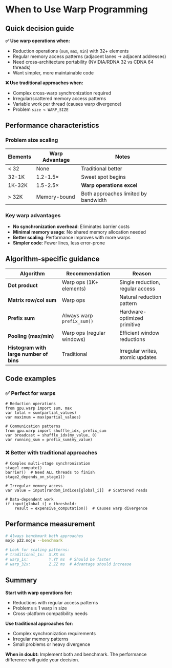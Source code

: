 # When to Use Warp Programming

## Quick decision guide

**✅ Use warp operations when:**
- Reduction operations (`sum`, `max`, `min`) with 32+ elements
- Regular memory access patterns (adjacent lanes → adjacent addresses)
- Need cross-architecture portability (NVIDIA/RDNA 32 vs CDNA 64 threads)
- Want simpler, more maintainable code

**❌ Use traditional approaches when:**
- Complex cross-warp synchronization required
- Irregular/scattered memory access patterns
- Variable work per thread (causes warp divergence)
- Problem `size < WARP_SIZE`

## Performance characteristics

### Problem size scaling
| Elements | Warp Advantage | Notes |
|----------|---------------|-------|
| < 32 | None | Traditional better |
| 32-1K | 1.2-1.5× | Sweet spot begins |
| 1K-32K | 1.5-2.5× | **Warp operations excel** |
| > 32K | Memory-bound | Both approaches limited by bandwidth |

### Key warp advantages
- **No synchronization overhead**: Eliminates barrier costs
- **Minimal memory usage**: No shared memory allocation needed
- **Better scaling**: Performance improves with more warps
- **Simpler code**: Fewer lines, less error-prone

## Algorithm-specific guidance

| Algorithm | Recommendation | Reason |
|-----------|---------------|--------|
| **Dot product** | Warp ops (1K+ elements) | Single reduction, regular access |
| **Matrix row/col sum** | Warp ops | Natural reduction pattern |
| **Prefix sum** | Always warp `prefix_sum()` | Hardware-optimized primitive |
| **Pooling (max/min)** | Warp ops (regular windows) | Efficient window reductions |
| **Histogram with large number of bins** | Traditional | Irregular writes, atomic updates |

## Code examples

### ✅ Perfect for warps
```mojo
# Reduction operations
from gpu.warp import sum, max
var total = sum(partial_values)
var maximum = max(partial_values)

# Communication patterns
from gpu.warp import shuffle_idx, prefix_sum
var broadcast = shuffle_idx(my_value, 0)
var running_sum = prefix_sum(my_value)
```

### ❌ Better with traditional approaches
```mojo
# Complex multi-stage synchronization
stage1_compute()
barrier()  # Need ALL threads to finish
stage2_depends_on_stage1()

# Irregular memory access
var value = input[random_indices[global_i]]  # Scattered reads

# Data-dependent work
if input[global_i] > threshold:
    result = expensive_computation()  # Causes warp divergence
```

## Performance measurement

```bash
# Always benchmark both approaches
mojo p22.mojo --benchmark

# Look for scaling patterns:
# traditional_1x:  X.XX ms
# warp_1x:         Y.YY ms  # Should be faster
# warp_32x:        Z.ZZ ms  # Advantage should increase
```

## Summary

**Start with warp operations for:**
- Reductions with regular access patterns
- Problems ≥ 1 warp in size
- Cross-platform compatibility needs

**Use traditional approaches for:**
- Complex synchronization requirements
- Irregular memory patterns
- Small problems or heavy divergence

**When in doubt:** Implement both and benchmark. The performance difference will guide your decision.
